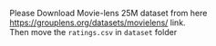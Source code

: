 Please Download Movie-lens 25M dataset from here https://grouplens.org/datasets/movielens/ link. <br>
Then move the `ratings.csv` in `dataset` folder
